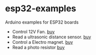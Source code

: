 # esp32-examples
Arduino examples for ESP32 boards

- Control 12V Fan. [buy](https://www.mouser.ch/ProductDetail/369-EF80251S11UA99)
- Read a ultrasonic distance sensor. [buy](https://www.mouser.ch/ProductDetail/713-101020010)
- Control a Electro magnet. [buy](https://www.mouser.ch/ProductDetail/713-101020073)
- Read a photo resistor [buy](https://www.mouser.ch/ProductDetail/474-SEN-09088)
